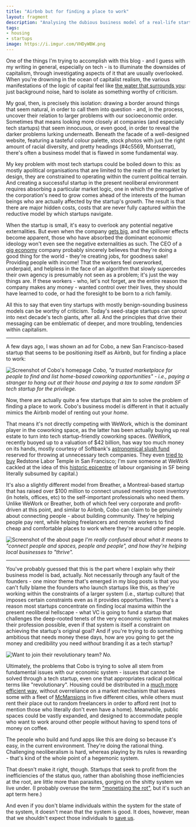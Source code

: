 ```yaml
---
title: "Airbnb but for finding a place to work"
layout: fragment
description: "Analysing the dubious business model of a real-life startup, Cobo: a 'two-sided marketplace for working out of homes during the day'."
tags:
- housing
- startups
image: https://i.imgur.com/VHDyWBW.png
---
```


One of the things I'm trying to accomplish with this blog - and I guess with my writing in general, especially on tech - is to illuminate the downsides of capitalism, through investigating aspects of it that are usually overlooked. When you're drowning in the ocean of capitalist realism, the various manifestations of the logic of capital feel like [the water that surrounds you](https://fs.blog/2012/04/david-foster-wallace-this-is-water/): just background noise, hard to isolate as something worthy of criticism.

My goal, then, is precisely this isolation: drawing a border around things that seem natural, in order to call them into question - and, in the process, uncover their relation to larger problems with our socioeconomic order. Sometimes that means looking more closely at companies (and especially tech startups) that seem innocuous, or even good, in order to reveal the darker problems lurking underneath. Beneath the facade of a well-designed website, featuring a tasteful colour palette, stock photos with just the right amount of racial diversity, and pretty headings (#4c5569, Montserrat), there's often a business model that is flawed in some fundamental way.

My key problem with most tech startups could be boiled down to this: as mostly apolitical organisations that are limited to the realm of the market by design, they are constrained to operating within the current political terrain. And creating a successful startup in the present neoliberal environment requires absorbing a particular market logic, one in which the prerogative of the corporation's need to grow comes ahead of the interests of the human beings who are actually affected by the startup's growth. The result is that there are major hidden costs, costs that are never fully captured within the reductive model by which startups navigate.

When the startup is small, it's easy to overlook any potential negative externalities. But even when the company [gets big](/posts/fragments-13), and the spillover effects become apparent, those who have absorbed the dominant economic ideology won't even see the negative externalities as such. The CEO of a [gig economy](https://newsocialist.org.uk/the-gig-economy/) company probably sincerely believes that they're doing a good thing for the world - they're creating jobs, for goodness sake! Providing people with income! That the workers feel overworked, underpaid, and helpless in the face of an algorithm that slowly supercedes their own agency is presumably not seen as a problem; it's just the way things are. If these workers - who, let's not forget, are the entire reason the company makes any money - wanted control over their lives, they should have learned to code, or had the foresight to be born to a rich family.

All this to say that even tiny startups with mostly benign-sounding business models can be worthy of criticism. Today's seed-stage startups can sprout into next decade's tech giants, after all. And the principles that drive their messaging can be emblematic of deeper, and more troubling, tendencies within capitalism.

***

A few days ago, I was shown an ad for Cobo, a new San Francisco-based startup that seems to be positioning itself as Airbnb, but for finding a place to work:

![Screenshot of Cobo's homepage](https://i.imgur.com/5yMZdoP.jpg)
_Cobo, "a trusted marketplace for people to find and list home-based coworking opportunities" - i.e., paying a stranger to hang out at their house and paying a tax to some random SF tech startup for the privilege._

Now, there are actually quite a few startups that aim to solve the problem of finding a place to work. Cobo's business model is different in that it actually mimics the Airbnb model of renting out your _home_.

That means it's not directly competing with WeWork, which is the dominant player in the coworking space, as the latter has been actually buying up real estate to turn into tech startup-friendly coworking spaces. (WeWork, recently buoyed up to a valuation of $42 billion, has way too much money on its hands, mostly courtesy of Softbank's [astronomical slush fund](https://www.fastcompany.com/90285552/the-most-powerful-person-in-silicon-valley) reserved for throwing at unnecessary tech companies. They even [tried to buy](https://www.ebar.com/news/news//270982) Redstone Labor Temple in San Francisco; I'm sure someone at WeWork cackled at the idea of this [historic epicentre](https://www.gofundme.com/save-redstone-labor-temple) of labour organising in SF being literally subsumed by capital.)

It's also a slightly different model from Breather, a Montreal-based startup that has raised over $100 million to connect unused meeting room inventory (in hotels, offices, etc) to the self-important professionals who need them. Unlike WeWork or Breather, both of which feel very corporate and profit-driven at this point, and similar to Airbnb, Cobo can claim to be genuinely about connecting people - about building community. They're helping people pay rent, while helping freelancers and remote workers to find cheap and comfortable places to work where they're around other people.

![Screenshot of the about page](https://i.imgur.com/vMYrAZy.png)
_I'm really confused about what it means to "connect people and spaces, people and people", and how they're helping local businesses to "thrive"._

***

You've probably guessed that this is the part where I explain why their business model is bad, actually. Not necessarily through any fault of the founders - one minor theme that's emerged in my blog posts is that you can't fully blame the founders who launch startups like this, as they're working within the constraints of a larger system (i.e., startup culture) that imposes certain constraints even as it provides opportunities. There's a reason most startups concentrate on finding local maxima within the present neoliberal hellscape - what VC is going to fund a startup that challenges the deep-rooted tenets of the very economic system that makes their profession possible, even if that system is itself a constraint on achieving the startup's original goal? And if you're trying to do something ambitious that needs money these days, how are you going to get the money and credibility you need _without_ branding it as a tech startup?

![Want to join their revolutionary team?](https://i.imgur.com/VHDyWBW.png)
_No._

Ultimately, the problems that Cobo is trying to solve all stem from fundamental issues with our economic system - issues that cannot be solved through a tech startup, even one that appropriates radical political terms like "revolutionary". Housing could be distributed in a [much more efficient way](https://jacobinmag.com/2018/04/affordable-housing-crisis-peoples-policy-project), without overreliance on a market mechanism that leaves some with a fleet of [McMansions](https://www.jacobinmag.com/2017/11/mcmansions-housing-architecture-rich-people) in five different cities, while others must rent their place out to random freelancers in order to afford rent (not to mention those who literally don't even have a home). Meanwhile, public spaces could be vastly expanded, and designed to accommodate people who want to work around other people without having to spend tons of money on coffee.

The people who build and fund apps like this are doing so because it's easy, in the current environment. They're doing the rational thing. Challenging neoliberalism is hard, whereas playing by its rules is rewarding - that's kind of the whole point of a hegemonic system.

That doesn't make it right, though. Startups that seek to profit from the inefficiencies of the status quo, rather than abolishing those inefficiencies at the root, are little more than parasites, gorging on the shitty system we live under. (I probably overuse the term ["monetising the rot"](/posts/fragments-48), but it's such an apt term here.)

And even if you don't blame individuals within the system for the state of the system, it doesn't mean that the system is good. It does, however, mean that we shouldn't expect those individuals to [save us](https://www.lilcomrade.com/product/tech-won-t-save-us-t-shirt).
